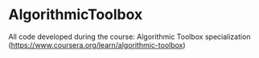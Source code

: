# AlgorithmicToolbox

All code developed during the course: Algorithmic Toolbox specialization (https://www.coursera.org/learn/algorithmic-toolbox)
